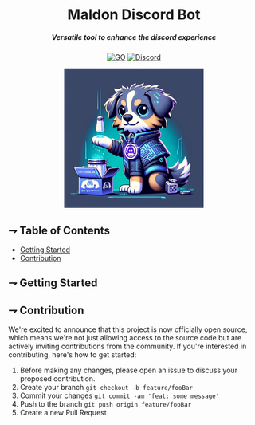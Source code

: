 <div align="center">

# Maldon Discord Bot

##### Versatile tool to enhance the discord experience

[![GO](https://img.shields.io/badge/Go-00ADD8?style=for-the-badge&logo=go&logoColor=white)](https://www.go.dev)
[![Discord](https://img.shields.io/badge/Discord-5865F2?style=for-the-badge&logo=discord&logoColor=white)](https://www.mongodb.com/)

<img alt="Maldon Discord" height="280" src="/assets/maldon-discord-icon.png" />

</div>

## ⇁ Table of Contents
* [Getting Started](#-Getting-Started)
* [Contribution](#-Contribution)

## ⇁ Getting Started

## ⇁ Contribution

We're excited to announce that this project is now officially open source, which 
means we're not just allowing access to the source code but are actively 
inviting contributions from the community. If you're interested in 
contributing, here's how to get started:

1. Before making any changes, please open an issue to discuss your proposed contribution.
1. Create your branch `git checkout -b feature/fooBar`
1. Commit your changes `git commit -am 'feat: some message'`
1. Push to the branch `git push origin feature/fooBar`
1. Create a new Pull Request
